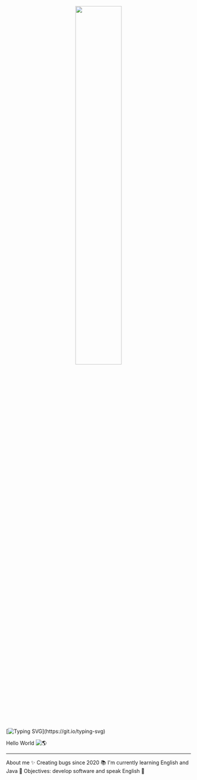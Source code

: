 <div align="center">

<img width=50% bottom=20px src="https://github.com/carolbarbosa101/carolbarbosa101/assets/44561610/33bdfb39-ffe2-4133-8716-8da8c8587e3b"/>

</div>


[![Typing SVG](https://readme-typing-svg.herokuapp.com?font=Fira+Code&weight=150&size=25&duration=4000&pause=1000&color=F73D9F&center=true&vCenter=true&random=false&width=1000&lines=Hello%2C+my+name+is+Heloíse+Bastos;I'm+a+Computer+Engineering+student;Hello+World+![:earth_americas:](https://emojipedia.org/earth-americas/))](https://git.io/typing-svg)

Hello World ![:earth_americas:](https://emojipedia.org/earth-americas/)


---
About me
✨ Creating bugs since 2020
📚 I'm currently learning English and Java
🎯 Objectives: develop software and speak English 🚀



